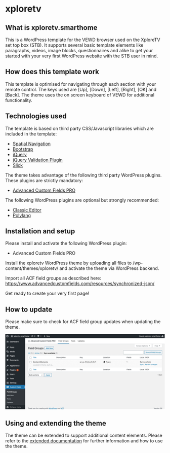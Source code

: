 # xploretv
<h2>What is xploretv.smarthome</h2>

This is a WordPress template for the VEWD browser used on the XploreTV set top box (STB).
It supports several basic template elements like paragraphs, videos, image blocks, questionnaires and alike to get your started with your very first WordPress website with the STB user in mind.

<h2>How does this template work</h2>

This template is optimised for navigating through each section with your remote control.
The keys used are [Up], [Down], [Left], [Right], [OK] and [Back]. The theme uses the on screen keyboard of VEWD for additional functionality.

<h2>Technologies used</h2>

The template is based on third party CSS/Javascript libraries which are included in the template:

<ul>
  <li><a href="https://github.com/luke-chang/js-spatial-navigation">Spatial Navigation</a></li>
  <li><a href="https://getbootstrap.com/">Bootstrap</a></li>
  <li><a href="https://jquery.com/">jQuery</a></li>
  <li><a href="https://jqueryvalidation.org/">jQuery Validation Plugin</a></li>
  <li><a href="https://kenwheeler.github.io/slick/">Slick</a></li>
</ul>

The theme takes advantage of the following third party WordPress plugins. These plugins are strictly mandatory:

<ul>
  <li><a href="https://www.advancedcustomfields.com/">Advanced Custom Fields PRO</a></li>
</ul>

The following WordPress plugins are optional but strongly recommended:

<ul>
  <li><a href="https://de.wordpress.org/plugins/classic-editor/">Classic Editor</a></li>
  <li><a href="https://wordpress.org/plugins/polylang/">Polylang</a></li>
</ul>

<h2>Installation and setup</h2>

Please install and activate the following WordPress plugin:
<ul>
  <li>Advanced Custom Fields PRO</li>
</ul>

Install the xploretv WordPress theme by uploading all files to /wp-content/themes/xploretv/ and activate the theme via WordPress backend.

Import all ACF field groups as described here: https://www.advancedcustomfields.com/resources/synchronized-json/

Get ready to create your very first page!

<h2>How to update</h2>

Please make sure to check for ACF field group updates when updating the theme.

![Add ACF element](_docs/images/acf-sync-reminder.png)

<h2>Using and extending the theme</h2>

The theme can be extended to support additional content elements. Please refer to the <a href="_docs/README.md">extended documentation</a> for further information and how to use the theme.
